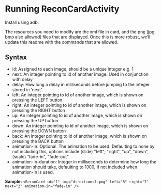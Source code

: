 # Running ReconCardActivity
Install using adb.

The resources you need to modify are the xml file in card, and the png (jpg, bmp also allowed) files that are displayed. Once this is more robust, we'll update this readme with the commands that are allowed.

## Syntax
* id: Assigned to each image, should be a unique integer e.g. 1
* next: An integer pointing to id of another image. Used in conjunction with delay
* delay: How long a delay in milliseconds before jumping to the integer stored in 'next'.
* left: An integer pointing to id of another image, which is shown on pressing the LEFT button
* right: An integer pointing to id of another image, which is shown on pressing the RIGHT button
* up: An integer pointing to id of another image, which is shown on pressing the UP button
* down: An integer pointing to id of another image, which is shown on pressing the DOWN button
* back: An integer pointing to id of another image, which is shown on pressing the BACK button
* animation-in: Optional. The animation to be used. Defaulting to none by not including this, options include (slide) "left"; "right", "up", "down", (scale) "fade-in", "fade-out".
* animation-in-duration: Integer in milliseconds to determine how long the animation should take, defaulting to 1000, if not included when animation-in is used.

**Sample:**
`<ReconCard id="1" img="directions1.png" left="8" right="7" next="2" animation-in="fade-in" />`